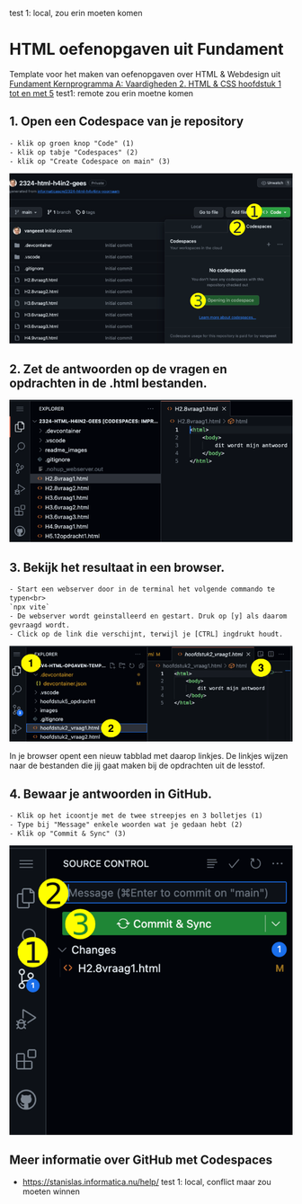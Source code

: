 test 1: local, zou erin moeten komen
# HTML oefenopgaven uit Fundament 
Template voor het maken van oefenopgaven over HTML & Webdesign uit [Fundament Kernprogramma A: Vaardigheden 2. HTML & CSS hoofdstuk 1 tot en met 5](https://fundament-online.nl/leeromgeving/hoofdstuk.php?id=10485)
test1: remote zou erin moetne komen
## 1. Open een Codespace van je repository

    - klik op groen knop "Code" (1)
    - klik op tabje "Codespaces" (2)
    - klik op "Create Codespace on main" (3)
  
![Codespace](README_images/codespace.png)

## 2. Zet de antwoorden op de vragen en opdrachten in de .html bestanden.

![Bestanden](README_images/bestand.png)

## 3. Bekijk het resultaat in een browser.

    - Start een webserver door in de terminal het volgende commando te typen<br>
    `npx vite`
    - De webserver wordt geinstalleerd en gestart. Druk op [y] als daarom gevraagd wordt.
    - Click op de link die verschijnt, terwijl je [CTRL] ingdrukt houdt. 
    
![Preview](README_images/preview.png)

In je browser opent een nieuw tabblad met daarop linkjes. De linkjes wijzen naar de bestanden die jij gaat maken bij de opdrachten uit de lesstof.

## 4. Bewaar je antwoorden in GitHub.

    - Klik op het icoontje met de twee streepjes en 3 bolletjes (1)
    - Type bij "Message" enkele woorden wat je gedaan hebt (2)
    - Klik op "Commit & Sync" (3)
  
![Commit](README_images/commit.png)

## Meer informatie over GitHub met Codespaces

- https://stanislas.informatica.nu/help/
test 1: local, conflict maar zou moeten winnen